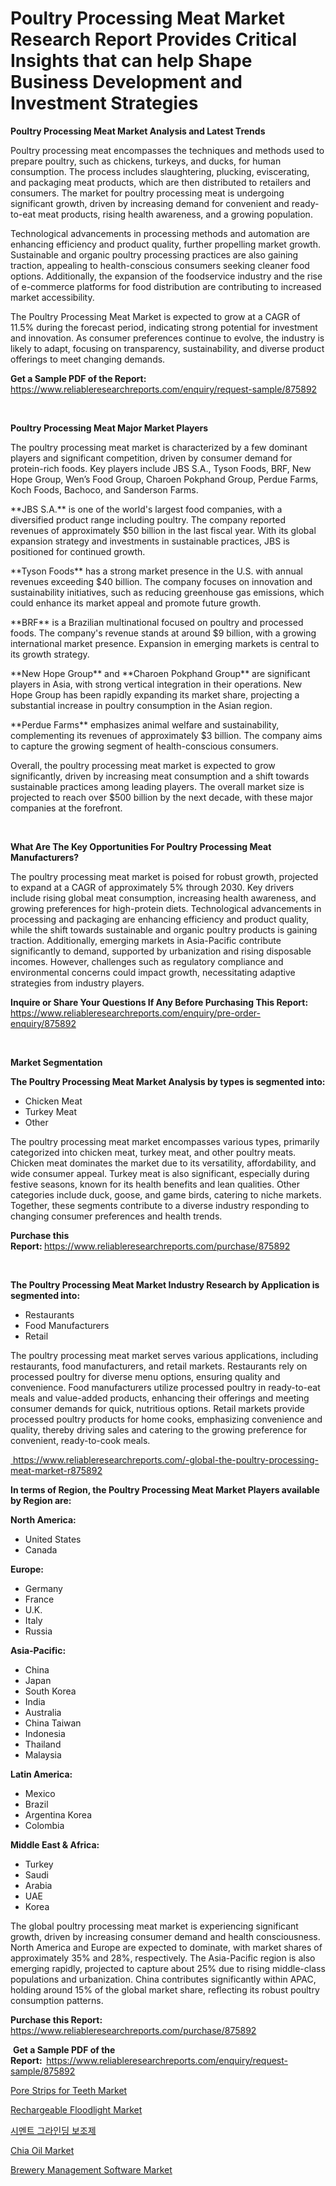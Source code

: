 <p><h1>Poultry Processing Meat Market Research Report Provides Critical Insights that can help Shape Business Development and Investment Strategies</h1></p><p><strong>Poultry Processing Meat Market Analysis and Latest Trends</strong></p>
<p><p>Poultry processing meat encompasses the techniques and methods used to prepare poultry, such as chickens, turkeys, and ducks, for human consumption. The process includes slaughtering, plucking, eviscerating, and packaging meat products, which are then distributed to retailers and consumers. The market for poultry processing meat is undergoing significant growth, driven by increasing demand for convenient and ready-to-eat meat products, rising health awareness, and a growing population. </p><p>Technological advancements in processing methods and automation are enhancing efficiency and product quality, further propelling market growth. Sustainable and organic poultry processing practices are also gaining traction, appealing to health-conscious consumers seeking cleaner food options. Additionally, the expansion of the foodservice industry and the rise of e-commerce platforms for food distribution are contributing to increased market accessibility.</p><p>The Poultry Processing Meat Market is expected to grow at a CAGR of 11.5% during the forecast period, indicating strong potential for investment and innovation. As consumer preferences continue to evolve, the industry is likely to adapt, focusing on transparency, sustainability, and diverse product offerings to meet changing demands.</p></p>
<p><strong>Get a Sample PDF of the Report:&nbsp;</strong> <a href="https://www.reliableresearchreports.com/enquiry/request-sample/875892">https://www.reliableresearchreports.com/enquiry/request-sample/875892</a></p>
<p>&nbsp;</p>
<p><strong>Poultry Processing Meat Major Market Players</strong></p>
<p><p>The poultry processing meat market is characterized by a few dominant players and significant competition, driven by consumer demand for protein-rich foods. Key players include JBS S.A., Tyson Foods, BRF, New Hope Group, Wen’s Food Group, Charoen Pokphand Group, Perdue Farms, Koch Foods, Bachoco, and Sanderson Farms.</p><p>**JBS S.A.** is one of the world's largest food companies, with a diversified product range including poultry. The company reported revenues of approximately $50 billion in the last fiscal year. With its global expansion strategy and investments in sustainable practices, JBS is positioned for continued growth.</p><p>**Tyson Foods** has a strong market presence in the U.S. with annual revenues exceeding $40 billion. The company focuses on innovation and sustainability initiatives, such as reducing greenhouse gas emissions, which could enhance its market appeal and promote future growth.</p><p>**BRF** is a Brazilian multinational focused on poultry and processed foods. The company's revenue stands at around $9 billion, with a growing international market presence. Expansion in emerging markets is central to its growth strategy.</p><p>**New Hope Group** and **Charoen Pokphand Group** are significant players in Asia, with strong vertical integration in their operations. New Hope Group has been rapidly expanding its market share, projecting a substantial increase in poultry consumption in the Asian region.</p><p>**Perdue Farms** emphasizes animal welfare and sustainability, complementing its revenues of approximately $3 billion. The company aims to capture the growing segment of health-conscious consumers.</p><p>Overall, the poultry processing meat market is expected to grow significantly, driven by increasing meat consumption and a shift towards sustainable practices among leading players. The overall market size is projected to reach over $500 billion by the next decade, with these major companies at the forefront.</p></p>
<p>&nbsp;</p>
<p><strong>What Are The Key Opportunities For Poultry Processing Meat Manufacturers?</strong></p>
<p><p>The poultry processing meat market is poised for robust growth, projected to expand at a CAGR of approximately 5% through 2030. Key drivers include rising global meat consumption, increasing health awareness, and growing preferences for high-protein diets. Technological advancements in processing and packaging are enhancing efficiency and product quality, while the shift towards sustainable and organic poultry products is gaining traction. Additionally, emerging markets in Asia-Pacific contribute significantly to demand, supported by urbanization and rising disposable incomes. However, challenges such as regulatory compliance and environmental concerns could impact growth, necessitating adaptive strategies from industry players.</p></p>
<p><strong>Inquire or Share Your Questions If Any Before Purchasing This Report:</strong> <a href="https://www.reliableresearchreports.com/enquiry/pre-order-enquiry/875892">https://www.reliableresearchreports.com/enquiry/pre-order-enquiry/875892</a></p>
<p>&nbsp;</p>
<p><strong>Market Segmentation</strong></p>
<p><strong>The Poultry Processing Meat Market Analysis by types is segmented into:</strong></p>
<p><ul><li>Chicken Meat</li><li>Turkey Meat</li><li>Other</li></ul></p>
<p><p>The poultry processing meat market encompasses various types, primarily categorized into chicken meat, turkey meat, and other poultry meats. Chicken meat dominates the market due to its versatility, affordability, and wide consumer appeal. Turkey meat is also significant, especially during festive seasons, known for its health benefits and lean qualities. Other categories include duck, goose, and game birds, catering to niche markets. Together, these segments contribute to a diverse industry responding to changing consumer preferences and health trends.</p></p>
<p><strong>Purchase this Report:&nbsp;</strong><a href="https://www.reliableresearchreports.com/purchase/875892">https://www.reliableresearchreports.com/purchase/875892</a></p>
<p>&nbsp;</p>
<p><strong>The Poultry Processing Meat Market Industry Research by Application is segmented into:</strong></p>
<p><ul><li>Restaurants</li><li>Food Manufacturers</li><li>Retail</li></ul></p>
<p><p>The poultry processing meat market serves various applications, including restaurants, food manufacturers, and retail markets. Restaurants rely on processed poultry for diverse menu options, ensuring quality and convenience. Food manufacturers utilize processed poultry in ready-to-eat meals and value-added products, enhancing their offerings and meeting consumer demands for quick, nutritious options. Retail markets provide processed poultry products for home cooks, emphasizing convenience and quality, thereby driving sales and catering to the growing preference for convenient, ready-to-cook meals.</p></p>
<p><a href="https://www.reliableresearchreports.com/-global-the-poultry-processing-meat-market-r875892">&nbsp;https://www.reliableresearchreports.com/-global-the-poultry-processing-meat-market-r875892</a></p>
<p><strong>In terms of Region, the Poultry Processing Meat Market Players available by Region are:</strong></p>
<p>
    <p> <strong> North America: </strong>
        <ul>
            <li>United States</li>
            <li>Canada</li>
        </ul>
        </p> 
    <p> <strong> Europe: </strong>
        <ul>
            <li>Germany</li>
            <li>France</li>
            <li>U.K.</li>
            <li>Italy</li>
            <li>Russia</li>
        </ul>
        </p> 
    <p> <strong> Asia-Pacific: </strong>
        <ul>
            <li>China</li>
            <li>Japan</li>
            <li>South Korea</li>
            <li>India</li>
            <li>Australia</li>
            <li>China Taiwan</li>
            <li>Indonesia</li>
            <li>Thailand</li>
            <li>Malaysia</li>
        </ul>
        </p> 
    <p> <strong> Latin America: </strong>
        <ul>
            <li>Mexico</li>
            <li>Brazil</li>
            <li>Argentina Korea</li>
            <li>Colombia</li>
        </ul>
        </p> 
    <p> <strong> Middle East & Africa: </strong>
        <ul>
            <li>Turkey</li>
            <li>Saudi</li>
            <li>Arabia</li>
            <li>UAE</li>
            <li>Korea</li>
        </ul>
    </p>
    </p>
<p><p>The global poultry processing meat market is experiencing significant growth, driven by increasing consumer demand and health consciousness. North America and Europe are expected to dominate, with market shares of approximately 35% and 28%, respectively. The Asia-Pacific region is also emerging rapidly, projected to capture about 25% due to rising middle-class populations and urbanization. China contributes significantly within APAC, holding around 15% of the global market share, reflecting its robust poultry consumption patterns.</p></p>
<p><strong>Purchase this Report: </strong><a href="https://www.reliableresearchreports.com/purchase/875892">https://www.reliableresearchreports.com/purchase/875892</a></p>
<p>&nbsp;<strong>Get a Sample PDF of the Report:&nbsp;&nbsp;</strong><a href="https://www.reliableresearchreports.com/enquiry/request-sample/875892">https://www.reliableresearchreports.com/enquiry/request-sample/875892</a></p>
<p><strong></strong></p>
<p><p><a href="https://github.com/ashepherd82/Market-Research-Report-List-6/blob/main/pore-strips-for-teeth-market.md">Pore Strips for Teeth Market</a></p><p><a href="https://medium.com/@jasonSanderson33/this-report-aims-to-provide-a-comprehensive-presentation-of-the-global-market-for-rechargeable-ad4683be0401">Rechargeable Floodlight Market</a></p><p><a href="https://medium.com/@avaoneill70/cement-grinding-auxiliary-market-%EC%9D%98-%EA%B8%80%EB%A1%9C%EB%B2%8C-%EC%8B%9C%EC%9E%A5-%EA%B0%9C%EC%9A%94%EB%8A%94-%EC%A0%84-%EC%84%B8%EA%B3%84-%EB%B0%8F-%EC%A3%BC%EC%9A%94-%EC%8B%9C%EC%9E%A5%EC%9D%98-%EC%82%B0%EC%97%85%EC%97%90-%EC%98%81%ED%96%A5%EC%9D%84-%EB%AF%B8%EC%B9%98%EB%8A%94-%EC%A3%BC%EC%9A%94-%ED%8A%B8%EB%A0%8C%EB%93%9C%EC%97%90-%EB%8C%80%ED%95%9C-%EB%8F%85%ED%8A%B9%ED%95%9C-%EA%B4%80%EC%A0%90%EC%9D%84-%EC%A0%9C%EA%B3%B5%ED%95%A9%EB%8B%88%EB%8B%A4-5d37c288a41c">시멘트 그라인딩 보조제</a></p><p><a href="https://issuu.com/reportprime-2/docs/chia-oil-market-size-2030.pptx_c2e89e6b7138f2">Chia Oil Market</a></p><p><a href="https://www.linkedin.com/pulse/brewery-management-software-market-forecast-global-trends-sqhtc?trackingId=5SdhkMJWRaWW9%2B4bs%2BDRAw%3D%3D">Brewery Management Software Market</a></p></p>